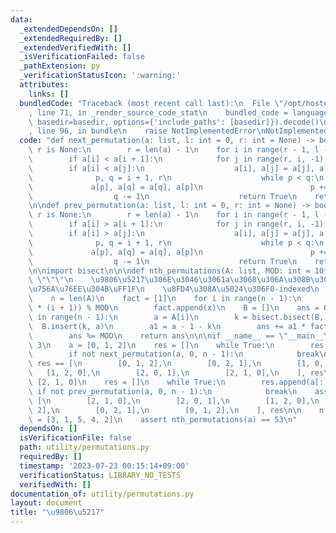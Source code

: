 ```yaml
---
data:
  _extendedDependsOn: []
  _extendedRequiredBy: []
  _extendedVerifiedWith: []
  _isVerificationFailed: false
  _pathExtension: py
  _verificationStatusIcon: ':warning:'
  attributes:
    links: []
  bundledCode: "Traceback (most recent call last):\n  File \"/opt/hostedtoolcache/PyPy/3.7.13/x64/site-packages/onlinejudge_verify/documentation/build.py\"\
    , line 71, in _render_source_code_stat\n    bundled_code = language.bundle(stat.path,\
    \ basedir=basedir, options={'include_paths': [basedir]}).decode()\n  File \"/opt/hostedtoolcache/PyPy/3.7.13/x64/site-packages/onlinejudge_verify/languages/python.py\"\
    , line 96, in bundle\n    raise NotImplementedError\nNotImplementedError\n"
  code: "def next_permutation(a: list, l: int = 0, r: int = None) -> bool:\n    if\
    \ r is None:\n        r = len(a) - 1\n    for i in range(r - 1, l - 1, -1):\n\
    \        if a[i] < a[i + 1]:\n            for j in range(r, i, -1):\n        \
    \        if a[i] < a[j]:\n                    a[i], a[j] = a[j], a[i]\n      \
    \              p, q = i + 1, r\n                    while p < q:\n           \
    \             a[p], a[q] = a[q], a[p]\n                        p += 1\n      \
    \                  q -= 1\n                    return True\n    return False\n\
    \n\ndef prev_permutation(a: list, l: int = 0, r: int = None) -> bool:\n    if\
    \ r is None:\n        r = len(a) - 1\n    for i in range(r - 1, l - 1, -1):\n\
    \        if a[i] > a[i + 1]:\n            for j in range(r, i, -1):\n        \
    \        if a[i] > a[j]:\n                    a[i], a[j] = a[j], a[i]\n      \
    \              p, q = i + 1, r\n                    while p < q:\n           \
    \             a[p], a[q] = a[q], a[p]\n                        p += 1\n      \
    \                  q -= 1\n                    return True\n    return False\n\
    \n\nimport bisect\n\n\ndef nth_permutations(A: list, MOD: int = 10**18):\n   \
    \ \"\"\"\n    \u9806\u5217\u306E\u3046\u3061a\u3068\u306A\u308B\u306E\u306F\u4F55\
    \u756A\u76EE\u304B\uFF1F\n    \u8FD4\u308A\u5024\u306F0-indexed\n    \"\"\"\n\
    \    n = len(A)\n    fact = [1]\n    for i in range(n - 1):\n        x = (fact[-1]\
    \ * (i + 1)) % MOD\n        fact.append(x)\n    B = []\n    ans = 0\n    for i\
    \ in range(n - 1):\n        a = A[i]\n        k = bisect.bisect(B, a)\n      \
    \  B.insert(k, a)\n        a1 = a - 1 - k\n        ans += a1 * fact[n - 1 - i]\n\
    \        ans %= MOD\n    return ans\n\n\nif __name__ == \"__main__\":\n    n =\
    \ 3\n    a = [0, 1, 2]\n    res = []\n    while True:\n        res.append(a[:])\n\
    \        if not next_permutation(a, 0, n - 1):\n            break\n    assert\
    \ res == [\n        [0, 1, 2],\n        [0, 2, 1],\n        [1, 0, 2],\n     \
    \   [1, 2, 0],\n        [2, 0, 1],\n        [2, 1, 0],\n    ], res\n\n    a =\
    \ [2, 1, 0]\n    res = []\n    while True:\n        res.append(a[:])\n       \
    \ if not prev_permutation(a, 0, n - 1):\n            break\n    assert res ==\
    \ [\n        [2, 1, 0],\n        [2, 0, 1],\n        [1, 2, 0],\n        [1, 0,\
    \ 2],\n        [0, 2, 1],\n        [0, 1, 2],\n    ], res\n\n    n = 3\n    a\
    \ = [3, 1, 5, 4, 2]\n    assert nth_permutations(a) == 53\n"
  dependsOn: []
  isVerificationFile: false
  path: utility/permutations.py
  requiredBy: []
  timestamp: '2023-07-23 00:15:14+09:00'
  verificationStatus: LIBRARY_NO_TESTS
  verifiedWith: []
documentation_of: utility/permutations.py
layout: document
title: "\u9806\u5217"
---
```


